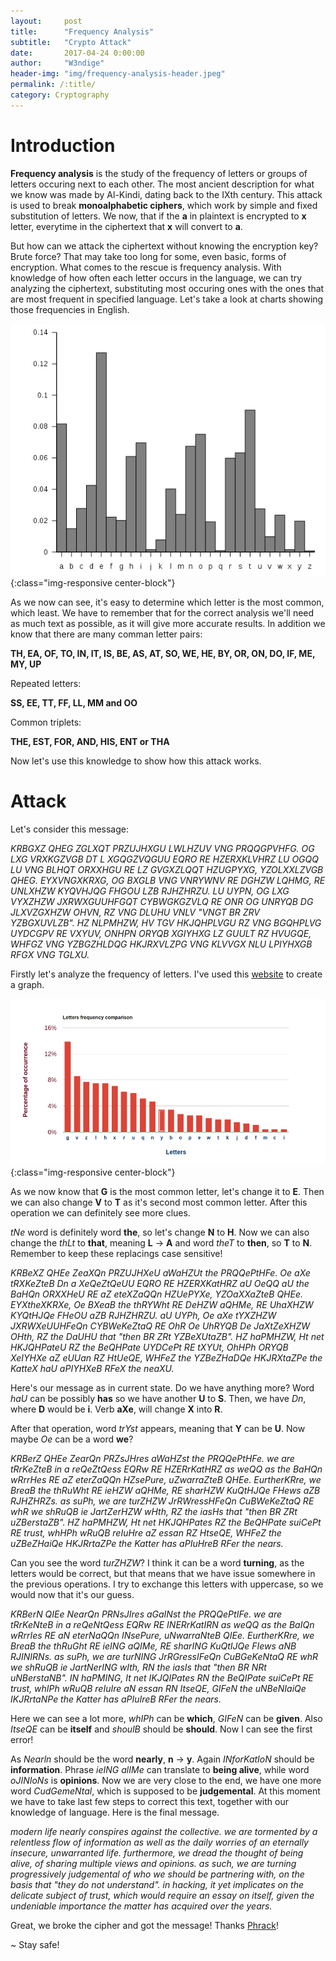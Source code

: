 ```yaml
---
layout:     post
title:      "Frequency Analysis"
subtitle:   "Crypto Attack"
date:       2017-04-24 0:00:00
author:     "W3ndige"
header-img: "img/frequency-analysis-header.jpeg"
permalink: /:title/
category: Cryptography
---
```


<h1>Introduction</h1>

<p><b>Frequency analysis</b> is the study of the frequency of letters or groups of letters occuring next to each other. The most ancient description for what we know was made by Al-Kindi, dating back to the IXth century. This attack is used to break <b>monoalphabetic ciphers</b>, which work by simple and fixed substitution of letters. We now, that if the <b>a</b> in plaintext is encrypted to <b>x</b> letter, everytime in the ciphertext that <b>x</b> will convert to <b>a</b>.  </p>

<p>But how can we attack the ciphertext without knowing the encryption key? Brute force? That may take too long for some, even basic, forms of encryption. What comes to the rescue is frequency analysis. With knowledge of how often each letter occurs in the language, we can try analyzing the ciphertext, substituting most occuring ones with the ones that are most frequent in specified language. Let's take a look at charts showing those frequencies in English. </p>

![Letter frequency in English](/img/frequency-analysis/english.png){:class="img-responsive center-block"}

<p>As we now can see, it's easy to determine which letter is the most common, which least. We have to remember that for the correct analysis we'll need as much text as possible, as it will give more accurate results. In addition we know that there are many comman letter pairs:  </p>

<p><b>TH, EA, OF, TO, IN, IT, IS, BE, AS, AT, SO, WE, HE, BY, OR, ON, DO, IF, ME, MY, UP </b></p>

<p>Repeated letters: </p>

<p><b>SS, EE, TT, FF, LL, MM and OO </b></p>

<p>Common triplets: </p>

<p><b>THE, EST, FOR, AND, HIS, ENT or THA </b></p>

<p>Now let's use this knowledge to show how this attack works. </p>

<h1>Attack</h1>

<p>Let's consider this message: </p>
<p><i>KRBGXZ QHEG ZGLXQT PRZUJHXGU LWLHZUV VNG PRQQGPVHFG. OG LXG VRXKGZVGB DT L XGQGZVQGUU EQRO RE HZERXKLVHRZ LU OGQQ LU VNG BLHQT ORXXHGU RE LZ GVGXZLQQT HZUGPYXG, YZOLXXLZVGB QHEG. EYXVNGXKRXG, OG BXGLB VNG VNRYWNV RE DGHZW LQHMG, RE UNLXHZW KYQVHJQG FHGOU LZB RJHZHRZU. LU UYPN, OG LXG VYXZHZW JXRWXGUUHFGQT CYBWGKGZVLQ RE ONR OG UNRYQB DG JLXVZGXHZW OHVN, RZ VNG DLUHU VNLV "VNGT BR ZRV YZBGXUVLZB". HZ NLPMHZW, HV TGV HKJQHPLVGU RZ VNG BGQHPLVG UYDCGPV RE VXYUV, ONHPN ORYQB XGIYHXG LZ GUULT RZ HVUGQE, WHFGZ VNG YZBGZHLDQG HKJRXVLZPG VNG KLVVGX NLU LPIYHXGB RFGX VNG TGLXU.</i></p>

<p>Firstly let's analyze the frequency of letters. I've used this <a href="http://md5decrypt.net/en/Letters-frequency-analysis/">website</a> to create a graph.</p>

![Letter frequency in message](/img/frequency-analysis/message-frequency.png){:class="img-responsive center-block"}

<p>As we now know that <b>G</b> is the most common letter, let's change it to <b>E</b>. Then we can also change <b>V</b> to <b>T</b> as it's second most common letter. After this operation we can definitely see more clues. </p>

<p><i>tNe</i> word is definitely word <b>the</b>, so let's change <b>N</b> to <b>H</b>. Now we can also change the <i>thLt</i> to <b>that</b>, meaning <b>L</b> -> <b>A</b> and word <i>theT</i> to <b>then</b>, so <b>T</b> to <b>N</b>. Remember to keep these replacings case sensitive!  </p>

<p><i>KRBeXZ QHEe ZeaXQn PRZUJHXeU aWaHZUt the PRQQePtHFe. Oe aXe tRXKeZteB Dn a XeQeZtQeUU EQRO RE HZERXKatHRZ aU OeQQ aU the BaHQn ORXXHeU RE aZ eteXZaQQn HZUePYXe, YZOaXXaZteB QHEe. EYXtheXKRXe, Oe BXeaB the thRYWht RE DeHZW aQHMe, RE UhaXHZW KYQtHJQe FHeOU aZB RJHZHRZU. aU UYPh, Oe aXe tYXZHZW JXRWXeUUHFeQn CYBWeKeZtaQ RE OhR Oe UhRYQB De JaXtZeXHZW OHth, RZ the DaUHU that "then BR ZRt YZBeXUtaZB". HZ haPMHZW, Ht net HKJQHPateU RZ the BeQHPate UYDCePt RE tXYUt, OhHPh ORYQB XeIYHXe aZ eUUan RZ HtUeQE, WHFeZ the YZBeZHaDQe HKJRXtaZPe the KatteX haU aPIYHXeB RFeX the neaXU.</i></p>

<p>Here's our message as in current state. Do we have anything more? Word <i>haU</i> can be possibly <b>has</b> so we have another <b>U</b> to <b>S</b>. Then, we have <i>Dn</i>, where <b>D</b> would be <b>i</b>. Verb <b>aXe</b>, will change <b>X</b> into <b>R</b>. </p>

<p>After that operation, word <i>trYst</i> appears, meaning that <b>Y</b> can be <b>U</b>. Now maybe <i>Oe</i> can be a word <b>we</b>? </p>

<p><i>KRBerZ QHEe ZearQn PRZsJHres aWaHZst the PRQQePtHFe. we are tRrKeZteB in a reQeZtQess EQRw RE HZERrKatHRZ as weQQ as the BaHQn wRrrHes RE aZ eterZaQQn HZsePure, uZwarraZteB QHEe. EurtherKRre, we BreaB the thRuWht RE ieHZW aQHMe, RE sharHZW KuQtHJQe FHews aZB RJHZHRZs. as suPh, we are turZHZW JrRWressHFeQn CuBWeKeZtaQ RE whR we shRuQB ie JartZerHZW wHth, RZ the iasHs that "then BR ZRt uZBerstaZB". HZ haPMHZW, Ht net HKJQHPates RZ the BeQHPate suiCePt RE trust, whHPh wRuQB reIuHre aZ essan RZ HtseQE, WHFeZ the uZBeZHaiQe HKJRrtaZPe the Katter has aPIuHreB RFer the nears.</i></p>

<p>Can you see the word <i>turZHZW</i>? I think it can be a word <b>turning</b>, as the letters would be correct, but that means that we have issue somewhere in the previous operations. I try to exchange this letters with uppercase, so we would now that it's our guess. </p>

<p><i>KRBerN QIEe NearQn PRNsJIres aGaINst the PRQQePtIFe. we are tRrKeNteB in a reQeNtQess EQRw RE INERrKatIRN as weQQ as the BaIQn wRrrIes RE aN eterNaQQn INsePure, uNwarraNteB QIEe. EurtherKRre, we BreaB the thRuGht RE ieING aQIMe, RE sharING KuQtIJQe FIews aNB RJINIRNs. as suPh, we are turNING JrRGressIFeQn CuBGeKeNtaQ RE whR we shRuQB ie JartNerING wIth, RN the iasIs that "then BR NRt uNBerstaNB". IN haPMING, It net IKJQIPates RN the BeQIPate suiCePt RE trust, whIPh wRuQB reIuIre aN essan RN ItseQE, GIFeN the uNBeNIaiQe IKJRrtaNPe the Katter has aPIuIreB RFer the nears.</i></p>

<p>Here we can see a lot more, <i>whIPh</i> can be <b>which</b>, <i>GIFeN</i> can be <b>given</b>. Also <i>ItseQE</i> can be <b>itself</b> and <i>shoulB</i> should be <b>should</b>. Now I can see the first error! </p>

<p>As <i>Nearln</i> should be the word <b>nearly</b>, <b>n</b> -> <b>y</b>. Again <i>INforKatIoN</i> should be <b>information</b>. Phrase <i>ieING alIMe</i> can translate to <b>being alive</b>, while word <i>oJINIoNs</i> is <b>opinions</b>. Now we are very close to the end, we have one more word <i>CudGemeNtal</i>, which is supposed to be <b>judgemental</b>. At this moment we have to take last few steps to correct this text, together with our knowledge of language. Here is the final message. </p>

<p><i>modern life nearly conspires against the collective. we are tormented by a relentless flow of information as well as the daily worries of an eternally insecure, unwarranted life. furthermore, we dread the thought of being alive, of sharing multiple views and opinions. as such, we are turning progressively judgemental of who we should be partnering with, on the basis that "they do not understand". in hacking, it yet implicates on the delicate subject of trust, which would require an essay on itself, given the undeniable importance the matter has acquired over the years.</i></p>

<p>Great, we broke the cipher and got the message! Thanks <a href="http://www.phrack.org/issues/69/6.html#article">Phrack</a>! </p>

<p>~ Stay safe! </p>
